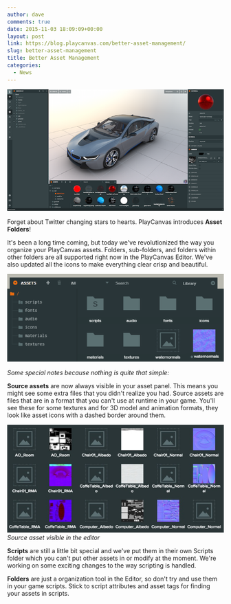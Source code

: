 ```yaml
---
author: dave
comments: true
date: 2015-11-03 18:09:09+00:00
layout: post
link: https://blog.playcanvas.com/better-asset-management/
slug: better-asset-management
title: Better Asset Management
categories:
  - News
---
```


![PlayCanvas Editor](/assets/media/editor-bmw.png)

Forget about Twitter changing stars to hearts. PlayCanvas introduces **Asset Folders**!

It's been a long time coming, but today we've revolutionized the way you organize your PlayCanvas assets. Folders, sub-folders, and folders within other folders are all supported right now in the PlayCanvas Editor. We've also updated all the icons to make everything clear crisp and beautiful.

[![assetfolders](/assets/media/editor-asset-folders.gif)](/assets/media/editor-asset-folders.gif)

_Some special notes because nothing is quite that simple:_

**Source assets** are now always visible in your asset panel. This means you might see some extra files that you didn't realize you had. Source assets are files that are in a format that you can't use at runtime in your game. You'll see these for some textures and for 3D model and animation formats, they look like asset icons with a dashed border around them.

[![source-assets](/assets/media/source-assets.jpg)](/assets/media/source-assets.jpg)
_Source asset visible in the editor_

**Scripts** are still a little bit special and we've put them in their own Scripts folder which you can't put other assets in or modify at the moment. We're working on some exciting changes to the way scripting is handled.

**Folders** are just a organization tool in the Editor, so don't try and use them in your game scripts. Stick to script attributes and asset tags for finding your assets in scripts.
